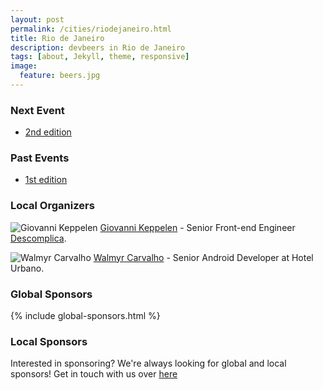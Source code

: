 ```yaml
---
layout: post
permalink: /cities/riodejaneiro.html
title: Rio de Janeiro
description: devbeers in Rio de Janeiro
tags: [about, Jekyll, theme, responsive]
image:
  feature: beers.jpg
---
```


### Next Event
* <a href="https://www.eventick.com.br/devbeers-rj-2" target="_blank">2nd edition</a>

### Past Events
* <a href="https://www.eventick.com.br/devbeersrj1" target="_blank">1st edition</a>

### Local Organizers
![Giovanni Keppelen](http://gravatar.com/avatar/8f5c490b5b30ac6d655eced70cea4e5f.png?size=230)
<a href="https://twitter.com/keppelen" target="_blank">Giovanni Keppelen</a> - Senior Front-end Engineer <a href="http://descomplica.com.br" targe="_blank">Descomplica</a>.

![Walmyr Carvalho](https://gravatar.com/avatar/b567f69eed037ed20536fc825305a38d.png?size=230)
<a href="https://twitter.com/walmyrcarvalho" target="_blank">Walmyr Carvalho</a> - Senior Android Developer at Hotel Urbano.

### Global Sponsors
{% include global-sponsors.html %}

### Local Sponsors

Interested in sponsoring? We're always looking for global and local sponsors! Get in touch with us over [here](mailto:contact@devbeers.io)
